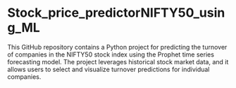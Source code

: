 # Stock_price_predictorNIFTY50_using_ML
This GitHub repository contains a Python project for predicting the turnover of companies in the NIFTY50 stock index using the Prophet time series forecasting model. The project leverages historical stock market data, and it allows users to select and visualize turnover predictions for individual companies.

